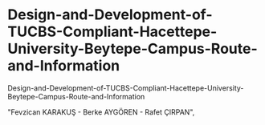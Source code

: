 # Design-and-Development-of-TUCBS-Compliant-Hacettepe-University-Beytepe-Campus-Route-and-Information
Design-and-Development-of-TUCBS-Compliant-Hacettepe-University-Beytepe-Campus-Route-and-Information

"Fevzican KARAKUŞ - Berke AYGÖREN - Rafet ÇIRPAN",

